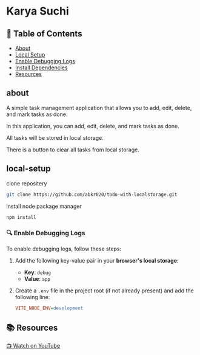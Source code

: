 # Karya Suchi

## 📌 Table of Contents  
- [About](#about)  
- [Local Setup](#local-setup)  
- [Enable Debugging Logs](#Enable-Debugging-Logs)  
- [Install Dependencies](#install-dependencies)  
- [Resources](#resources)  

## about

A simple task management application that allows you to add, edit, delete, and mark tasks as done.

In this application, you can add, edit, delete, and mark tasks as done.

All tasks will be stored in local storage.

There is a button to clear all tasks from local storage.

## local-setup

clone repositery

```bash
git clone https://github.com/abkr020/todo-with-localstorage.git
```

install node package manager

```bash
npm install
```

### 🔍 Enable Debugging Logs

To enable debugging logs, follow these steps:  

1. Add the following key-value pair in your **browser's local storage**:  

   - **Key**: `debug`  
   - **Value**: `app`  

2. Create a `.env` file in the project root (if not already present) and add the following line:  

   ```ini
   VITE_NODE_ENV=development


## 📚 Resources  

[📺 Watch on YouTube](https://www.youtube.com/watch?v=FJDVKeh7RJI)
